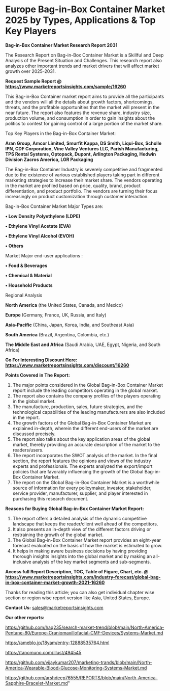 # Europe Bag-in-Box Container Market 2025 by Types, Applications & Top Key Players

<strong>Bag-in-Box Container Market Research Report 2031</strong>

The Research Report on Bag-in-Box Container Market is a Skillful and Deep Analysis of the Present Situation and Challenges. This research report also analyzes other important trends and market drivers that will affect market growth over 2025-2031.

<strong>Request Sample Report @ <a href=https://www.marketreportsinsights.com/sample/16260>https://www.marketreportsinsights.com/sample/16260</a></strong>

This Bag-in-Box Container market report aims to provide all the participants and the vendors will all the details about growth factors, shortcomings, threats, and the profitable opportunities that the market will present in the near future. The report also features the revenue share, industry size, production volume, and consumption in order to gain insights about the politics to contest for gaining control of a large portion of the market share.

Top Key Players in the Bag-in-Box Container Market:

<strong>Aran Group, Amcor Limited, Smurfit Kappa, DS Smith, Liqui-Box, Scholle IPN, CDF Corporation, Vine Valley Ventures LLC, Parish Manufacturing, TPS Rental Systems, Optopack, Dupont, Arlington Packaging, Hedwin Division Zacros America, LGR Packaging</strong>

The Bag-in-Box Container Industry is severely competitive and fragmented due to the existence of various established players taking part in different marketing strategies to increase their market share. The vendors operating in the market are profiled based on price, quality, brand, product differentiation, and product portfolio. The vendors are turning their focus increasingly on product customization through customer interaction.

Bag-in-Box Container Market Major Types are:

<strong>• Low Density Polyethylene (LDPE)

• Ethylene Vinyl Acetate (EVA)

• Ethylene Vinyl Alcohol (EVOH)

• Others</strong>

Market Major end-user applications :

<strong>• Food & Beverages

• Chemical & Material

• Household Products</strong>

Regional Analysis

</u><strong><b>North America</b></strong> (the United States, Canada, and Mexico)

<strong><b>Europe </b></strong>(Germany, France, UK, Russia, and Italy)

<strong><b>Asia-Pacific</b></strong> (China, Japan, Korea, India, and Southeast Asia)

<strong><b>South America</b></strong> (Brazil, Argentina, Colombia, etc.)

<strong><b>The Middle East and Africa</b></strong> (Saudi Arabia, UAE, Egypt, Nigeria, and South Africa)

<strong>Go For Interesting Discount Here: <a href=https://www.marketreportsinsights.com/discount/16260>https://www.marketreportsinsights.com/discount/16260</a></strong>

<strong>Points Covered in The Report:</strong>
<ol>
  <li>The major points considered in the Global Bag-in-Box Container Market report include the leading competitors operating in the global market.</li>
  <li>The report also contains the company profiles of the players operating in the global market.</li>
  <li>The manufacture, production, sales, future strategies, and the technological capabilities of the leading manufacturers are also included in the report.</li>
  <li>The growth factors of the Global Bag-in-Box Container Market are explained in-depth, wherein the different end-users of the market are discussed precisely.</li>
  <li>The report also talks about the key application areas of the global market, thereby providing an accurate description of the market to the readers/users.</li>
  <li>The report incorporates the SWOT analysis of the market. In the final section, the report features the opinions and views of the industry experts and professionals. The experts analyzed the export/import policies that are favorably influencing the growth of the Global Bag-in-Box Container Market.</li>
  <li>The report on the Global Bag-in-Box Container Market is a worthwhile source of information for every policymaker, investor, stakeholder, service provider, manufacturer, supplier, and player interested in purchasing this research document.</li>
</ol>
<strong>Reasons for Buying Global Bag-in-Box Container Market Report:</strong>

<ol>
  <li>The report offers a detailed analysis of the dynamic competitive landscape that keeps the reader/client well ahead of the competitors.</li>
  <li>It also presents an in-depth view of the different factors driving or restraining the growth of the global market.</li>
  <li>The Global Bag-in-Box Container Market report provides an eight-year forecast evaluated on the basis of how the market is estimated to grow.</li>
  <li>It helps in making aware business decisions by having providing thorough insights insights into the global market and by making an all-inclusive analysis of the key market segments and sub-segments.</li>
</ol>
<strong>Access full Report Description, TOC, Table of Figure, Chart, etc. @ <a href=https://www.marketreportsinsights.com/industry-forecast/global-bag-in-box-container-market-growth-2021-16260>https://www.marketreportsinsights.com/industry-forecast/global-bag-in-box-container-market-growth-2021-16260</a></strong>


Thanks for reading this article; you can also get individual chapter wise section or region wise report version like Asia, United States, Europe.

<strong>Contact Us:</strong>
sales@marketreportsinsights.com

<strong>Our other reports:</strong>

<a href=https://github.com/haq235/search-market-trend/blob/main/North-America-Pentane-80/Europe-Craniomaxillofacial-CMF-Devices/Systems-Market.md>https://github.com/haq235/search-market-trend/blob/main/North-America-Pentane-80/Europe-Craniomaxillofacial-CMF-Devices/Systems-Market.md</a>

<a href=https://ameblo.jp/18yam/entry-12888535764.html>https://ameblo.jp/18yam/entry-12888535764.html</a>

<a href=https://tanomuno.com/illust/494545>https://tanomuno.com/illust/494545</a>

<a href=https://github.com/vijaykumar207/marketing-trands/blob/main/North-America-Wearable-Blood-Glucose-Monitoring-Systems-Market.md>https://github.com/vijaykumar207/marketing-trands/blob/main/North-America-Wearable-Blood-Glucose-Monitoring-Systems-Market.md</a>

<a href=https://github.com/arshdeep76555/REPORTS/blob/main/North-America-Sapphire-Bracelet-Market.md>https://github.com/arshdeep76555/REPORTS/blob/main/North-America-Sapphire-Bracelet-Market.md</a>"

